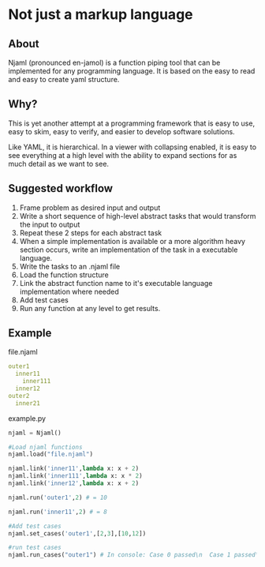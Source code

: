 # Not just a markup language

## About 
Njaml (pronounced en-jamol) is a function piping tool that can be implemented for any programming language. It is based on the easy to read and easy to create yaml structure. 

## Why?
This is yet another attempt at a programming framework that is easy to use, easy to skim, easy to verify, and easier to develop software solutions. 

Like YAML, it is hierarchical. In a viewer with collapsing enabled, it is easy to see everything at a high level with the ability to expand sections for as much detail as we want to see.

## Suggested workflow
1. Frame problem as desired input and output
2. Write a short sequence of high-level abstract tasks that would transform the input to output
3. Repeat these 2 steps for each abstract task
4. When a simple implementation is available or a more algorithm heavy section occurs, write an implementation of the task in a executable language.
5. Write the tasks to an .njaml file
6. Load the function structure
7. Link the abstract function name to it's executable language implementation where needed
8. Add test cases
9. Run any function at any level to get results.

## Example

file.njaml
```yaml
outer1
  inner11
    inner111
  inner12
outer2
  inner21
```

example.py
```python
njaml = Njaml()

#Load njaml functions
njaml.load("file.njaml")

njaml.link('inner11',lambda x: x + 2)
njaml.link('inner111',lambda x: x * 2)
njaml.link('inner12',lambda x: x + 2)

njaml.run('outer1',2) # = 10

njaml.run('inner11',2) # = 8

#Add test cases
njaml.set_cases('outer1',[2,3],[10,12])

#run test cases
njaml.run_cases("outer1") # In console: Case 0 passed\n  Case 1 passed\n 2 passed.\n 0 failed.
```
